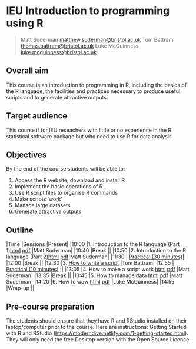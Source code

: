 # IEU Introduction to programming using R

> Matt Suderman matthew.suderman@bristol.ac.uk
> Tom Battram thomas.battram@bristol.ac.uk
> Luke McGuinness luke.mcguinness@bristol.ac.uk

## Overall aim

This course is an introduction to programming in R, including the basics of the R language, the facilities and practices necessary to produce useful scripts and to generate attractive outputs.

## Target audience
This course if for IEU reseachers with little or no experience in the R statistical software package but who need to use R for data analysis.

## Objectives
By the end of the course students will be able to:

1.	Access the R website, download and install R
2.	Implement the basic operations of R
3.	Use R script files to organise R commands
4.	Make scripts ‘work’
5.	Manage large datasets
6.	Generate attractive outputs

## Outline

|Time	|Sessions	|Present|
|10:00	|1.	Introduction to the R language (Part 1)[html](https://perishky.github.io/r/introduction/slides.html) [pdf](introduction/introduction.pdf) |Matt Suderman|
|10:40	|Break	||
|10:50	|2.	Introduction to the R language (Part 2)[html](https://perishky.github.io/r/introduction/slides.html#111) [pdf](introduction/introduction.pdf)|Matt Suderman|
|11:30	| [Practical (30 minutes)](introduction/practical.md)||	
|12:00	|Break	||
|12:30	|3.	[How to write a script](how-to-write-a-script/how-to-write-a-script.pdf)    |Tom Battram|
|12:55	| [Practical (10 minutes)](how-to-write-a-script/practical.md)	   ||
|13:05	|4.	How to make a script work [html](https://perishky.github.io/r/making-scripts-work/slides.html) [pdf](how-to-make-a-script-work/how-to-make-a-script-work.pdf)	|Matt Suderman|
|13:35	|Break	||
|13:45	|5.	How to manage data [html](https://perishky.github.io/r/managing-data/slides.html) [pdf](how-to-manage-data/how-to-manage-data.pdf) 	       |Matt Suderman|
|14:20	|6.	How to wow [html](https://mcguinlu.github.io/slides/intro-to-r-phd/teaching-shiny-slides.html) [pdf](how-to-wow/how-to-wow.pdf) |Luke McGuinness|
|14:55	|Wrap-up	||


## Pre-course preparation 

The students should ensure that they have R and RStudio installed on their laptop/computer prior to the course.  Here are instructions: Getting Started with R and RStudio (https://moderndive.netlify.com/1-getting-started.html).  They will only need the free Desktop version with the Open Source Licence.


